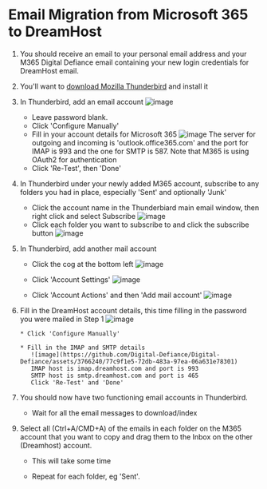 # Email Migration from Microsoft 365 to DreamHost

1) You should receive an email to your personal email address and your M365 Digital Defiance email containing your new login credentials for DreamHost email.
2) You'll want to [download Mozilla Thunderbird](https://www.thunderbird.net/en-US/download/) and install it
3) In Thunderbird, add an email account
    ![image](https://github.com/Digital-Defiance/Digital-Defiance/assets/3766240/53f221d6-c902-4ad7-a90a-cd9dafaadff2)
    
      * Leave password blank.
      * Click 'Configure Manually'
      * Fill in your account details for Microsoft 365
        ![image](https://github.com/Digital-Defiance/Digital-Defiance/assets/3766240/4d2d61a1-5b51-486d-bb6f-ce1d3c93573e)
        The server for outgoing and incoming is 'outlook.office365.com' and the port for IMAP is 993 and the one for SMTP is 587.
        Note that M365 is using OAuth2 for authentication
      * Click 'Re-Test', then 'Done'
4. In Thunderbird under your newly added M365 account, subscribe to any folders you had in place, especially 'Sent' and optionally 'Junk'

     * Click the account name in the Thunderbiard main email window, then right click and select Subscribe
       ![image](https://github.com/Digital-Defiance/Digital-Defiance/assets/3766240/cca1ddab-2fef-46d1-818a-0dad093f2b20)
     * Click each folder you want to subscribe to and click the subscribe button
       ![image](https://github.com/Digital-Defiance/Digital-Defiance/assets/3766240/fb106dec-0923-4b5e-aa0c-24f82b21c15c)
5. In Thunderbird, add another mail account

   * Click the cog at the bottom left
        ![image](https://github.com/Digital-Defiance/Digital-Defiance/assets/3766240/25c3f14e-abd3-4677-8e82-827b9c174e42)

   * Click 'Account Settings'
        ![image](https://github.com/Digital-Defiance/Digital-Defiance/assets/3766240/878e402f-abcc-4d1c-9338-d1e182f0bfa6)

   * Click 'Account Actions' and then 'Add mail account'
        ![image](https://github.com/Digital-Defiance/Digital-Defiance/assets/3766240/819a3608-9e4a-4f51-b902-0ce08f38c32c)

6) Fill in the DreamHost account details, this time filling in the password you were mailed in Step 1
     ![image](https://github.com/Digital-Defiance/Digital-Defiance/assets/3766240/3a4fa695-8849-46da-b0f4-e3f80ff2c85d)
     
       * Click 'Configure Manually'
     
       * Fill in the IMAP and SMTP details
          ![image](https://github.com/Digital-Defiance/Digital-Defiance/assets/3766240/77c9f1e5-72db-483a-97ea-06a631e78301)
          IMAP host is imap.dreamhost.com and port is 993
          SMTP host is smtp.dreamhost.com and port is 465
          Click 'Re-Test' and 'Done'
     
8) You should now have two functioning email accounts in Thunderbird.
     * Wait for all the email messages to download/index

9. Select all (Ctrl+A/CMD+A) of the emails in each folder on the M365 account that you want to copy and drag them to the Inbox on the other (Dreamhost) account.

     * This will take some time

     * Repeat for each folder, eg 'Sent'.
